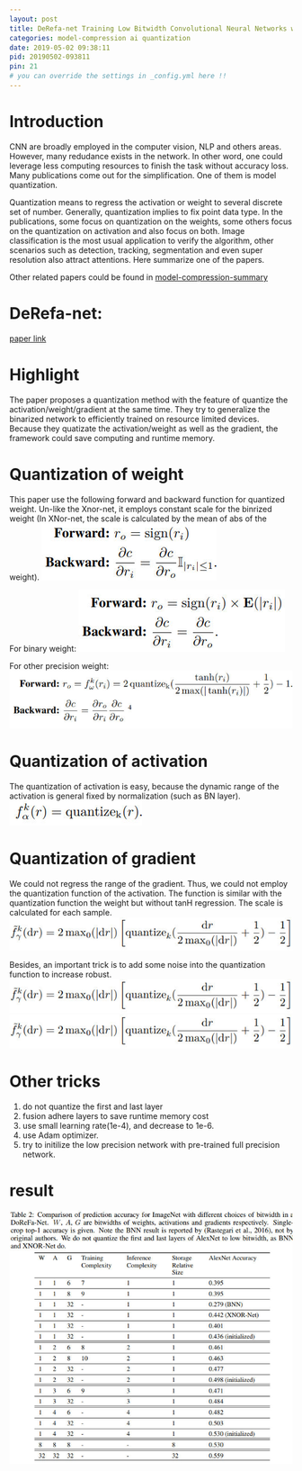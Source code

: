 ```yaml
---
layout: post
title: DeRefa-net Training Low Bitwidth Convolutional Neural Networks with Low Bitwidth Gradients
categories: model-compression ai quantization
date: 2019-05-02 09:38:11
pid: 20190502-093811
pin: 21
# you can override the settings in _config.yml here !!
---
```


# Introduction

CNN are broadly employed in the computer vision, NLP and others areas. However, many redudance exists in the network. In other word, one could leverage less computing resources to finish the task without accuracy loss. Many publications come out for the simplification. One of them is model quantization. 

Quantization means to regress the activation or weight to several discrete set of number. Generally, quantization implies to fix point data type. In the publications, some focus on quantization on the weights, some others focus on the quantization on activation and also focus on both. Image classification is the most usual application to verify the algorithm, other scenarios such as detection, tracking, segmentation and even super resolution also attract attentions. Here summarize one of the papers.

Other related papers could be found in [model-compression-summary](https://blueardour.github.io/2019/04/29/model-compression-summary.html)

# DeRefa-net:
[paper link](https://arxiv.org/abs/1606.06160)

# Highlight
The paper proposes a quantization method with the feature of quantize the activation/weight/gradient at the same time. They try to generalize the binarized network to efficiently trained on resource limited devices. Because they quatizate the activation/weight as well as the gradient, the framework could save computing and runtime memory.

# Quantization of weight
This paper use the following forward and backward function for quantized weight. Un-like the Xnor-net, it employs constant scale for the binrized weight (In XNor-net, the scale is calculated by the mean of abs of the weight).
![t1](/w3c/images/paper/dorafa-1.jpg "z1")

For binary weight:
![t2](/w3c/images/paper/dorafa-2.jpg "z2")

For other precision weight:
![t3](/w3c/images/paper/dorafa-3.jpg "z3")

# Quantization of activation
The quantization of activation is easy, because the dynamic range of the activation is general fixed by normalization (such as BN layer).
![t4](/w3c/images/paper/dorafa-4.jpg "z4")

# Quantization of gradient
We could not regress the range of the gradient. Thus, we could not employ the quantization function of the activation. The function is similar with the quantization function the weight but without tanH regression. The scale is calculated for each sample.
![t5](/w3c/images/paper/dorafa-5.jpg "z5")

Besides, an important trick is to add some noise into the quantization function to increase robust.
![t6](/w3c/images/paper/dorafa-5.jpg "z6")
![t7](/w3c/images/paper/dorafa-5.jpg "z7")

# Other tricks
1. do not quantize the first and last layer
2. fusion adhere layers to save runtime memory cost
3. use small learning rate(1e-4), and decrease to 1e-6.
4. use Adam optimizer.
5. try to initilize the low precision network with pre-trained full precision network.

# result
![t8](/w3c/images/paper/dorafa-8.jpg "z8")




